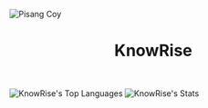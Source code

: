 ![Pisang Coy](https://wallpapers.com/images/hd/aesthetic-single-banana-ca70e4qdhc1z45gy.jpg)
<h1 align="center"> KnowRise </h1> <br>

![KnowRise's Top Languages](https://github-readme-stats.vercel.app/api/top-langs/?username=KnowRise&theme=vue-dark&show_icons=true&hide_border=true&layout=compact)
![KnowRise's Stats](https://github-readme-stats.vercel.app/api?username=KnowRise&theme=vue-dark&show_icons=true&hide_border=true&count_private=true)
